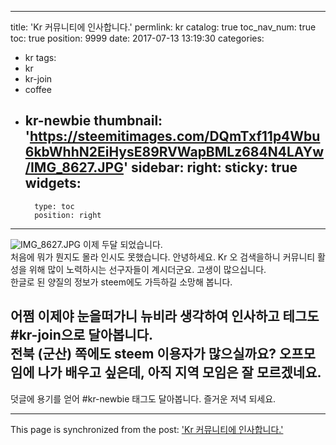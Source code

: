 
---
title: 'Kr 커뮤니티에 인사합니다.'
permlink: kr
catalog: true
toc_nav_num: true
toc: true
position: 9999
date: 2017-07-13 13:19:30
categories:
- kr
tags:
- kr
- kr-join
- coffee
- kr-newbie
thumbnail: 'https://steemitimages.com/DQmTxf11p4Wbu6kbWhhN2EiHysE89RVWapBMLz684N4LAYw/IMG_8627.JPG'
sidebar:
    right:
        sticky: true
widgets:
    -
        type: toc
        position: right
---


![IMG_8627.JPG](https://steemitimages.com/DQmTxf11p4Wbu6kbWhhN2EiHysE89RVWapBMLz684N4LAYw/IMG_8627.JPG)
이제 두달 되었습니다.  
처음에 뭐가 뭔지도 몰라 인시도 못했습니다. 
안녕하세요. 
Kr 오 검색을하니 커뮤니티 활성을 위해 많이 노력하시는 
선구자들이 계시더군요. 
고생이 많으십니다.  
한글로 된  양질의 정보가 steem에도 가득하길 
소망해 봅니다. 

어쩜 이제야 눈을떠가니 뉴비라 생각하여 인사하고 
테그도 #kr-join으로 달아봅니다.  
전북 (군산) 쪽에도 steem 이용자가 많으실까요? 
오프모임에 나가 배우고 싶은데,
아직 지역 모임은 잘 모르겠네요. 
-------
덧글에 용기를 얻어 #kr-newbie  태그도 달아봅니다. 
즐거운 저녁 되세요.

- - -

This page is synchronized from the post: ['Kr 커뮤니티에 인사합니다.'](https://steemit.com/@kingbit/kr)
